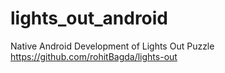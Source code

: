 # lights_out_android
Native Android Development of Lights Out Puzzle https://github.com/rohitBagda/lights-out
